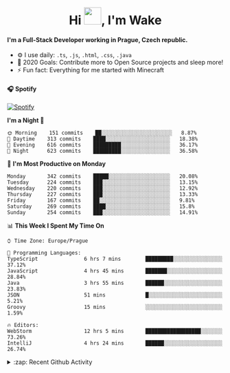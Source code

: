 <h1 align="center">Hi <img src="https://raw.githubusercontent.com/MrWakeCZ/MrWakeCZ/master/Hi.gif" width="40px" />, I'm Wake</h1>

#### I'm a Full-Stack Developer working in Prague, Czech republic.
- ⚙️ I use daily: `.ts`, `.js`, `.html`, `.css`, `.java`
- 🥅 2020 Goals: Contribute more to Open Source projects and sleep more!
- ⚡ Fun fact: Everything for me started with Minecraft

#### 🎧 Spotify
[![Spotify](https://novatorem-delta-eight.vercel.app/api/spotify)](https://open.spotify.com/user/wakeecz)

<!--START_SECTION:waka-->
**I'm a Night 🦉** 

```text
🌞 Morning    151 commits    ██░░░░░░░░░░░░░░░░░░░░░░░   8.87% 
🌆 Daytime    313 commits    ████░░░░░░░░░░░░░░░░░░░░░   18.38% 
🌃 Evening    616 commits    █████████░░░░░░░░░░░░░░░░   36.17% 
🌙 Night      623 commits    █████████░░░░░░░░░░░░░░░░   36.58%

```
📅 **I'm Most Productive on Monday** 

```text
Monday       342 commits    █████░░░░░░░░░░░░░░░░░░░░   20.08% 
Tuesday      224 commits    ███░░░░░░░░░░░░░░░░░░░░░░   13.15% 
Wednesday    220 commits    ███░░░░░░░░░░░░░░░░░░░░░░   12.92% 
Thursday     227 commits    ███░░░░░░░░░░░░░░░░░░░░░░   13.33% 
Friday       167 commits    ██░░░░░░░░░░░░░░░░░░░░░░░   9.81% 
Saturday     269 commits    ████░░░░░░░░░░░░░░░░░░░░░   15.8% 
Sunday       254 commits    ███░░░░░░░░░░░░░░░░░░░░░░   14.91%

```


📊 **This Week I Spent My Time On** 

```text
⌚︎ Time Zone: Europe/Prague

💬 Programming Languages: 
TypeScript               6 hrs 7 mins        █████████░░░░░░░░░░░░░░░░   37.12% 
JavaScript               4 hrs 45 mins       ███████░░░░░░░░░░░░░░░░░░   28.84% 
Java                     3 hrs 55 mins       ██████░░░░░░░░░░░░░░░░░░░   23.83% 
JSON                     51 mins             █░░░░░░░░░░░░░░░░░░░░░░░░   5.21% 
Groovy                   15 mins             ░░░░░░░░░░░░░░░░░░░░░░░░░   1.59%

🔥 Editors: 
WebStorm                 12 hrs 5 mins       ██████████████████░░░░░░░   73.26% 
IntelliJ                 4 hrs 24 mins       ██████░░░░░░░░░░░░░░░░░░░   26.74%

```


<!--END_SECTION:waka-->

<details>
  <summary>:zap: Recent Github Activity</summary>

<!--START_SECTION:activity-->
1. 🎉 Merged PR [#14](https://github.com/craftmania-cz/craftmanager/pull/14) in [craftmania-cz/craftmanager](https://github.com/craftmania-cz/craftmanager)
2. 🎉 Merged PR [#89](https://github.com/waked-cz/corgi/pull/89) in [waked-cz/corgi](https://github.com/waked-cz/corgi)
3. 🗣 Commented on [#14](https://github.com/craftmania-cz/craftmanager/issues/14) in [craftmania-cz/craftmanager](https://github.com/craftmania-cz/craftmanager)
4. 🎉 Merged PR [#2](https://github.com/craftmania-cz/craftcore/pull/2) in [craftmania-cz/craftcore](https://github.com/craftmania-cz/craftcore)
5. 🎉 Merged PR [#7](https://github.com/craftmania-cz/craftlobby/pull/7) in [craftmania-cz/craftlobby](https://github.com/craftmania-cz/craftlobby)
<!--END_SECTION:activity-->

</details>
